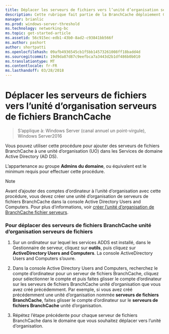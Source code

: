 ```yaml
---
title: Déplacer les serveurs de fichiers vers l’unité d’organisation serveurs de fichiers BranchCache
description: Cette rubrique fait partie de la BranchCache déploiement Guide pour Windows Server2016, qui montre comment déployer BranchCache en mode de cache distribué et hébergé d’optimiser l’utilisation de la bande passante réseau étendu dans les filiales
manager: brianlic
ms.prod: windows-server-threshold
ms.technology: networking-bc
ms.topic: get-started-article
ms.assetid: 56c915ec-edb1-43b0-8ad2-c93841bb566f
ms.author: pashort
author: shortpatti
ms.openlocfilehash: 09afb4936545cb1f5bb14573261008ff18badd4d
ms.sourcegitcommit: 19d9da87d87c9eefbca7a3443d2b1df486b0b010
ms.translationtype: MT
ms.contentlocale: fr-FR
ms.lasthandoff: 03/28/2018
---
```

# <a name="move-file-servers-to-the-branchcache-file-servers-organizational-unit"></a>Déplacer les serveurs de fichiers vers l’unité d’organisation serveurs de fichiers BranchCache

>S’applique à: Windows Server (canal annuel un point-virgule), Windows Server2016

Vous pouvez utiliser cette procédure pour ajouter des serveurs de fichiers BranchCache à une unité d’organisation (UO) dans les Services de domaine Active Directory (AD DS).  
  
L’appartenance au groupe **Admins du domaine**, ou équivalent est le minimum requis pour effectuer cette procédure.  
  
> [!NOTE]  
> Avant d’ajouter des comptes d’ordinateur à l’unité d’organisation avec cette procédure, vous devez créer une unité d’organisation de serveurs de fichiers BranchCache dans la console Active Directory Users and Computers. Pour plus d’informations, voir [créer l’unité d’organisation de BranchCache fichier serveurs](../../branchcache/deploy/Create-the-BranchCache-File-Servers-Organizational-Unit.md).  
  
### <a name="to-move-file-servers-to-the-branchcache-file-servers-organizational-unit"></a>Pour déplacer des serveurs de fichiers BranchCache unité d’organisation serveurs de fichiers  
  
1.  Sur un ordinateur sur lequel les services ADDS est installé, dans le Gestionnaire de serveur, cliquez sur **outils**, puis cliquez sur **ActiveDirectory Users and Computers**. La console ActiveDirectory Users and Computers s’ouvre.  
  
2.  Dans la console Active Directory Users and Computers, recherchez le compte d’ordinateur pour un serveur de fichiers BranchCache, cliquez pour sélectionner le compte et puis faites glisser le compte d’ordinateur sur les serveurs de fichiers BranchCache unité d’organisation que vous avez créé précédemment. Par exemple, si vous avez créé précédemment une unité d’organisation nommée **serveurs de fichiers BranchCache**, faites glisser le compte d’ordinateur sur le **serveurs de fichiers BranchCache** unité d’organisation.  
  
3.  Répétez l’étape précédente pour chaque serveur de fichiers BranchCache dans le domaine que vous souhaitez déplacer vers l’unité d’organisation.  
  


